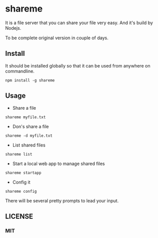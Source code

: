 # shareme
It is a file server that you can share your file very easy. And it's build by Nodejs.

To be complete original version in couple of days.

## Install

It should be installed globally so that it can be used from anywhere on commandline.

```
npm install -g shareme
```
## Usage

* Share a file
```
shareme myfile.txt
```

* Don's share a file
```
shareme -d myfile.txt
```
* List shared files
```
shareme list
```
* Start a local web app to manage shared files

```
shareme startapp
```
* Config it
```
shareme config
```
There will be several pretty prompts to lead your input.

## LICENSE
### MIT ###
